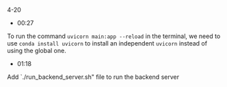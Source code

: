 4-20

- 00:27

To run the command `uvicorn main:app --reload` in the terminal, we need to use `conda install uvicorn` to install an independent `uvicorn` instead of using the global one.

- 01:18

Add `./run_backend_server.sh" file to run the backend server


